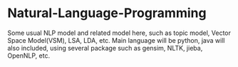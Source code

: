 # Natural-Language-Programming

Some usual NLP model and related model here, such as topic model, Vector Space Model(VSM), LSA, LDA, etc.
Main language will be python, java will also included, using several package such as gensim, NLTK, jieba, OpenNLP, etc.
